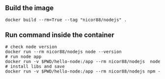 ## Build the image

<pre>docker build --rm=True --tag "nicor88/nodejs" . </pre>

## Run command inside the container

<pre># check node version
docker run --rm nicor88/nodejs node --version
# run node app
docker run -v $PWD/hello-node:/app --rm nicor88/nodejs  node /app/index.js
# install libs and save
docker run -v $PWD/hello-node:/app --rm nicor88/nodejs npm --prefix /app install --save express /app
</pre>
